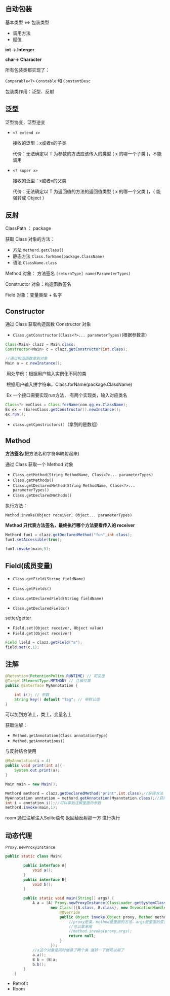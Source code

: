 ## 自动包装

基本类型 <=> 包装类型



* 调用方法
* 赋值



**int -> Interger**

**char-> Character**

所有包装类都实现了：

`Comparable<T>` `Constable` 和 `ConstantDesc`

包装类作用：泛型、反射

## 泛型

泛型协变，泛型逆变

* `<? extend x>` 

  接收的泛型：x或者x的子类

  代价：无法确定以 T 为参数的方法应该传入的类型 ( x 的哪一个子类 )，不能调用

* `<? super x>`

  接收的泛型：x或者x的父类

  代价：无法确定以 T 为返回值的方法的返回值类型 ( x 的哪一个父类 )，（ 能强转成 Object ）

## 反射

ClassPath ： package

获取 Class 对象的方法：

* 方法 `methord.getClass()`
* 静态方法 `Class.forName(package.ClassName)`
* 语法 `ClassName.class`

Method 对象： 方法签名 `[returnType] name(ParameterTypes)`

Constructor 对象：构造函数签名

Field 对象：变量类型 + 名字

## Constructor

通过 Class 获取构造函数  Constructor 对象

* `Class.getConstructor(Class<?>... parameterTypes)`(根据参数拿)

```java
Class<Main> clazz = Main.class;
Constructor<Main> c = clazz.getConstructor(int.class);

//通过构造函数拿到对象
Main a = c.newInstance();
```

​	用处举例：根据用户输入实例化不同的类

​	根据用户输入拼字符串，Class.forName(package.ClassName)

​    Ex 一个接口需要实现run方法， 有两个实现类，输入对应类名

```java
Class<?> exClass = Class.forName(com.qg.ex.ClassName);
Ex ex = (Ex)exClass.getConstructor().newInstance();
ex.run();
```



* `class.getCpmstrictors()`（拿到的是数组）

## Method

**方法签名**(把方法名和字符串映射起来)

通过 Class 获取一个 Method 对象

* `Class.getMethod(String MethodName, Class<?>... parameterTypes)`
* `Class.getMethods()`
* `Class.getDeclaredMethod(String MethodName, Class<?>... parameterTypes))`
* `Class.getDeclaredMethods()`

执行方法：

`Method.invoke(Object receiver, Object... parameterTypes)`

**Method 只代表方法签名，最终执行哪个方法要看传入的 receiver**

```java
Methord fun1 = clazz.getDeclaredMethod("fun",int.class);
fun1.setAccessible(true);

fun1.invoke(main,5);
```



## Field(成员变量)

* `Class.getField(String fieldName)`
* `Class.getFields()`

* `Class.getDeclaredField(String fieldName)`
* `Class.getDeclaredFields()`

setter/getter

* `Field.set(Object receiver, Object value)`
* `Field.get(Object receiver)`

```java
Field lield = clazz.getField("a");
field.set(c,1);
```



## 注解

```java
@Retention(RetentionPolicy.RUNTIME) // 可见度
@Target(ElementType.METHOD) // 注解位置
public @interface MyAnnotation {

    int i(); // 参数
    String key() default "Tag"; // 带默认值
}
```

可以加到方法上，类上，变量名上

获取注解：

* `Method.getAnnotation(Class annotationType)`
* `Method.getAnnotations()`

与反射结合使用

```java
@MyAnnotation(i = 4)
public void print(int a){
    System.out.print(a);
}

Main main = new Main();

Methord methord = clazz.getDeclaredMethod("print",int.class);//获得方法
MyAnnotation anntation = methord.getAnnotation(Myanntation.class);//获得注解
int i = anntation.i();//可以拿到注解里面的参数
methord.invoke(main,1);
```

room 通过注解注入Sqlite语句 返回给反射那一方 进行执行

## 动态代理

`Proxy.newProxyInstance`

```java
public static class Main{

        public interface A{
            void a();
        }
        public interface B{
            void b();
        }

        public static void main(String[] args) {
            A a = (A) Proxy.newProxyInstance(ClassLoader.getSystemClassLoader(),
                    new Class[]{A.class, B.class}, new InvocationHandler() {
                        @Override
                        public Object invoke(Object proxy, Method method, Object[] args) throws Throwable {
                            //proxy是类，method是里面的方法，args是里面的变量
                            //可以拿来用
                            //method.invoke(proxy,args);
                            return null;
                        }
                    });
            //a这个对象是同时继承了两个类 强转一下就可以用了
            a.a();
            B b = (B)a;
            b.b();
        }
    }
```



* Retrofit
* Room